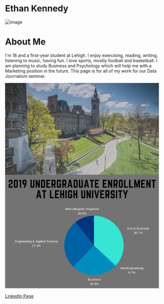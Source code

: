 # Ethan Kennedy 

![image](https://user-images.githubusercontent.com/71404233/93617279-c519a880-f9a3-11ea-87ba-ecd81794f3d8.jpeg)



# About Me


I'm 18 and a first-year student at Lehigh. I enjoy exercising, reading, writing, listening to music, having fun. I love sports, mostly football and basketball. I am planning to study Business and Psychology which will help me with a Marketing position in the future. This page is for all of my work for our Data Journalism seminar. 


![Undergraduate Student Enrollment at Lehigh University 2019](https://github.com/EthanK11/EthanK11.github.io/blob/master/student%20enrollment.png)



[LinkedIn Page](https://www.linkedin.com/in/ethan-kennedy-1b65741b2/)
